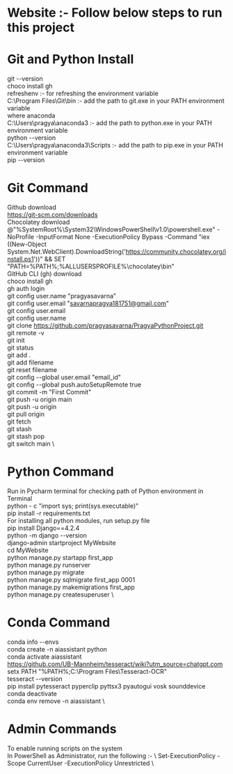 # Website :- Follow below steps to run this project
# Git and Python Install
git --version \
choco install gh \
refreshenv :- for refreshing the environment variable \
C:\Program Files\Git\bin :- add the path to git.exe in your PATH environment variable \
where anaconda \
C:\Users\pragya\anaconda3 :- add the path to python.exe in your PATH environment variable  \
python --version \
C:\Users\pragya\anaconda3\Scripts  :- add the path to pip.exe in your PATH environment variable \
pip --version

# Git Command
Github download \
https://git-scm.com/downloads \
Chocolatey  download \
@"%SystemRoot%\System32\WindowsPowerShell\v1.0\powershell.exe" -NoProfile -InputFormat None -ExecutionPolicy Bypass -Command "iex ((New-Object System.Net.WebClient).DownloadString('https://community.chocolatey.org/install.ps1'))" && SET "PATH=%PATH%;%ALLUSERSPROFILE%\chocolatey\bin" \
GitHub CLI (gh) download \
choco install gh \
gh auth login \
git config user.name "pragyasavarna" \
git config user.email "savarnapragya181751@gmail.com" \
git config user.email \
git config user.name \
git clone https://github.com/pragyasavarna/PragyaPythonProject.git \
git remote -v \
git init \
git status \
git add . \
git add filename \
git reset filename \
git config --global user.email "email_id" \
git config --global push.autoSetupRemote true \
git commit -m "First Commit" \
git push -u origin main \
git push -u origin \
git pull origin \
git fetch \
git stash \
git stash pop \
git switch main \

# Python Command
Run in Pycharm terminal for checking path of Python environment in Terminal \
python - c "import sys; print(sys.executable)" \
pip install -r requirements.txt \
For installing all python modules, run setup.py file \
pip install Django==4.2.4 \
python -m django --version \
django-admin startproject MyWebsite \
cd MyWebsite \
python manage.py startapp first_app \
python manage.py runserver \
python manage.py migrate \
python manage.py sqlmigrate first_app 0001 \
python manage.py makemigrations first_app \
python manage.py createsuperuser \

# Conda Command
conda info --envs \
conda create -n aiassistant python \
conda activate aiassistant \
https://github.com/UB-Mannheim/tesseract/wiki?utm_source=chatgpt.com
setx PATH "%PATH%;C:\Program Files\Tesseract-OCR" \
tesseract --version \
pip install pytesseract pyperclip pyttsx3 pyautogui vosk sounddevice \
conda deactivate \
conda env remove -n aiassistant \

# Admin Commands
To enable running scripts on the system \
In PowerShell as Administrator, run the following :- \ 
Set-ExecutionPolicy -Scope CurrentUser -ExecutionPolicy Unrestricted \
